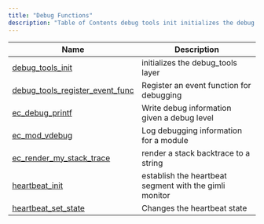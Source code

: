 ```yaml
---
title: "Debug Functions"
description: "Table of Contents debug tools init initializes the debug tools layer debug tools register event func Register an event function for debugging ec debug printf Write debug information given a debug level ec mod vdebug Log debugging information for a module ec render my stack trace render a stack backtrace..."
---
```


              
| Name                                                                                                                          | Description                                            |
|-------------------------------------------------------------------------------------------------------------------------------|--------------------------------------------------------|
| [debug_tools_init](/momentum/3/3-api/apis-debug-tools-init)                               | initializes the debug_tools layer                      |
| [debug_tools_register_event_func](/momentum/3/3-api/apis-debug-tools-register-event-func) | Register an event function for debugging               |
| [ec_debug_printf](/momentum/3/3-api/apis-ec-debug-printf)                                 | Write debug information given a debug level            |
| [ec_mod_vdebug](/momentum/3/3-api/apis-ec-mod-vdebug)                                     | Log debugging information for a module                 |
| [ec_render_my_stack_trace](/momentum/3/3-api/apis-ec-render-my-stack-trace)               | render a stack backtrace to a string                   |
| [heartbeat_init](/momentum/3/3-api/apis-heartbeat-init)                                   | establish the heartbeat segment with the gimli monitor |
| [heartbeat_set_state](/momentum/3/3-api/apis-heartbeat-set-state)                         | Changes the heartbeat state                            |
